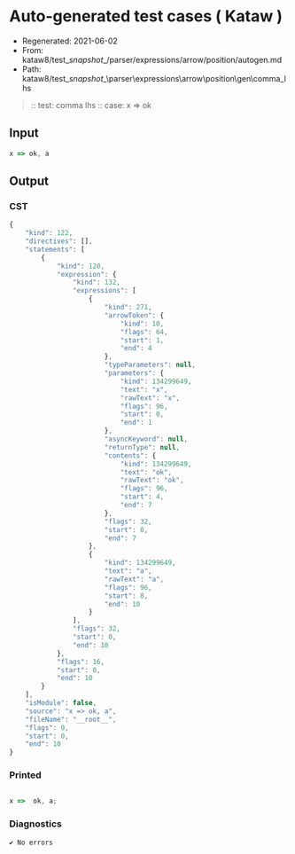 # Auto-generated test cases ( Kataw )
- Regenerated: 2021-06-02
- From: kataw8/test\__snapshot__/parser/expressions/arrow/position/autogen.md
- Path: kataw8/test\__snapshot__\parser\expressions\arrow\position\gen\comma_lhs
> :: test: comma lhs
> :: case: x => ok
## Input

`````js
x => ok, a
`````
## Output

### CST

```javascript
{
    "kind": 122,
    "directives": [],
    "statements": [
        {
            "kind": 120,
            "expression": {
                "kind": 132,
                "expressions": [
                    {
                        "kind": 271,
                        "arrowToken": {
                            "kind": 10,
                            "flags": 64,
                            "start": 1,
                            "end": 4
                        },
                        "typeParameters": null,
                        "parameters": {
                            "kind": 134299649,
                            "text": "x",
                            "rawText": "x",
                            "flags": 96,
                            "start": 0,
                            "end": 1
                        },
                        "asyncKeyword": null,
                        "returnType": null,
                        "contents": {
                            "kind": 134299649,
                            "text": "ok",
                            "rawText": "ok",
                            "flags": 96,
                            "start": 4,
                            "end": 7
                        },
                        "flags": 32,
                        "start": 0,
                        "end": 7
                    },
                    {
                        "kind": 134299649,
                        "text": "a",
                        "rawText": "a",
                        "flags": 96,
                        "start": 8,
                        "end": 10
                    }
                ],
                "flags": 32,
                "start": 0,
                "end": 10
            },
            "flags": 16,
            "start": 0,
            "end": 10
        }
    ],
    "isModule": false,
    "source": "x => ok, a",
    "fileName": "__root__",
    "flags": 0,
    "start": 0,
    "end": 10
}
```

### Printed

```javascript

x =>  ok, a;
```

### Diagnostics

```javascript
✔ No errors
```

